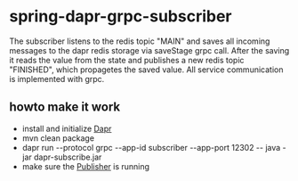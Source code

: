 # spring-dapr-grpc-subscriber

The subscriber listens to the redis topic "MAIN" and saves all incoming messages to the dapr redis storage via saveStage grpc call. After the saving it reads the value from the state and publishes a new redis topic "FINISHED", which propagetes the saved value. All service communication is implemented with grpc.

## howto make it work

  - install and initialize [Dapr](https://github.com/dapr/dapr)
  - mvn clean package
  - dapr run --protocol grpc --app-id subscriber --app-port 12302 -- java -jar dapr-subscribe.jar
  - make sure the [Publisher](https://github.com/devk-insurance/spring-dapr-grpc-publisher) is running
